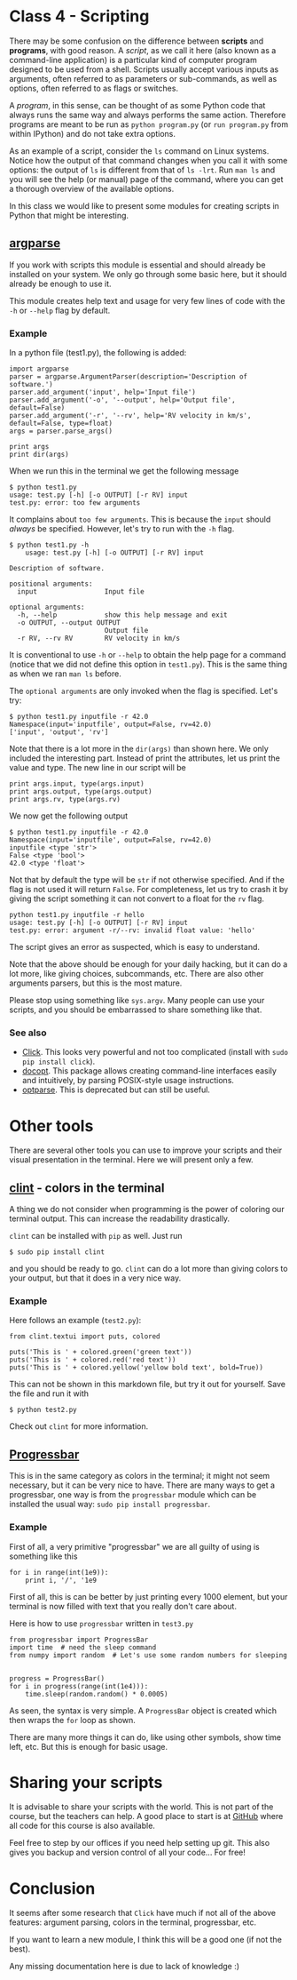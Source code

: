 Class 4 - Scripting
===================

There may be some confusion on the difference between **scripts** and
**programs**, with good reason. A *script*, as we call it here (also known as a command-line application) is a particular kind of computer program designed to be used from a shell. Scripts usually accept various inputs as arguments, often referred to as parameters or sub-commands, as well as options, often referred to as flags or switches.

A *program*, in this sense, can be thought of as some Python code that always runs the same way and always performs the same action. Therefore programs are meant to be run as `python program.py` (or `run program.py` from within IPython) and do not take extra options. 

As an example of a script, consider the `ls` command on Linux systems. Notice how the output of that command changes when you call it with some options: the output of `ls` is different from that of `ls -lrt`. Run `man ls` and you will see the help (or manual) page of the command, where you can get a thorough overview of the available options. 


In this class we would like to present some modules for creating scripts in Python that might be interesting.


## [argparse](https://docs.python.org/3/library/argparse.html)
If you work with scripts this module is essential and should already be
installed on your system. We only go through some basic here, but it should
already be enough to use it.

This module creates help text and usage for very few lines of code with the
`-h` or `--help` flag by default.

### Example

In a python file (test1.py), the following is added:

    import argparse
    parser = argparse.ArgumentParser(description='Description of software.')
    parser.add_argument('input', help='Input file')
    parser.add_argument('-o', '--output', help='Output file', default=False)
    parser.add_argument('-r', '--rv', help='RV velocity in km/s', default=False, type=float)
    args = parser.parse_args()

    print args
    print dir(args)

When we run this in the terminal we get the following message

    $ python test1.py
    usage: test.py [-h] [-o OUTPUT] [-r RV] input
    test.py: error: too few arguments

It complains about `too few arguments`. This is because the `input` should
_always_ be specified. However, let's try to run with the `-h` flag.

    $ python test1.py -h
        usage: test.py [-h] [-o OUTPUT] [-r RV] input

    Description of software.

    positional arguments:
      input                 Input file

    optional arguments:
      -h, --help            show this help message and exit
      -o OUTPUT, --output OUTPUT
                            Output file
      -r RV, --rv RV        RV velocity in km/s

It is conventional to use `-h` or `--help` to obtain the help page for a command (notice that we did not define this option in `test1.py`). This is the same thing as when we ran `man ls` before.

The `optional arguments` are only invoked when the flag is specified. Let's
try:

    $ python test1.py inputfile -r 42.0
    Namespace(input='inputfile', output=False, rv=42.0)
    ['input', 'output', 'rv']

Note that there is a lot more in the `dir(args)` than shown here. We only
included the interesting part. Instead of print the attributes, let us print
the value and type. The new line in our script will be

    print args.input, type(args.input)
    print args.output, type(args.output)
    print args.rv, type(args.rv)

We now get the following output

    $ python test1.py inputfile -r 42.0
    Namespace(input='inputfile', output=False, rv=42.0)
    inputfile <type 'str'>
    False <type 'bool'>
    42.0 <type 'float'>

Not that by default the type will be `str` if not otherwise specified. And if
the flag is not used it will return `False`. For completeness, let us try to
crash it by giving the script something it can not convert to a float for the
`rv` flag.

    python test1.py inputfile -r hello
    usage: test.py [-h] [-o OUTPUT] [-r RV] input
    test.py: error: argument -r/--rv: invalid float value: 'hello'

The script gives an error as suspected, which is easy to understand.

Note that the above should be enough for your daily hacking, but it can do a
lot more, like giving choices, subcommands, etc. There are also other arguments
parsers, but this is the most mature.

Please stop using something like `sys.argv`. Many people can use your scripts,
and you should be embarrassed to share something like that.


### See also

   * [Click](http://click.pocoo.org/3/). This looks very powerful and not too
   complicated (install with `sudo pip install click`).
   * [docopt](http://docopt.org/). This package allows creating command-line interfaces 
   easily and intuitively, by parsing POSIX-style usage instructions.
   * [optparse](https://docs.python.org/2/library/optparse.html). This is
   deprecated but can still be useful.


Other tools
===========

There are several other tools you can use to improve your scripts and their visual presentation in the terminal. Here we will present only a few.

## [clint](https://github.com/kennethreitz/clint) - colors in the terminal

A thing we do not consider when programming is the power of coloring our
terminal output. This can increase the readability drastically.

`clint` can be installed with `pip` as well. Just run

    $ sudo pip install clint

and you should be ready to go. `clint` can do a lot more than giving colors to
your output, but that it does in a very nice way.

### Example
Here follows an example (`test2.py`):

    from clint.textui import puts, colored

    puts('This is ' + colored.green('green text'))
    puts('This is ' + colored.red('red text'))
    puts('This is ' + colored.yellow('yellow bold text', bold=True))

This can not be shown in this markdown file, but try it out for yourself. Save
the file and run it with

    $ python test2.py

Check out `clint` for more information.


## [Progressbar](https://pypi.python.org/pypi/progressbar)
This is in the same category as colors in the terminal; it might not seem
necessary, but it can be very nice to have. There are many ways to get a
progressbar, one way is from the `progressbar` module which can be installed
the usual way: `sudo pip install progressbar`.

### Example
First of all, a very primitive "progressbar" we are all guilty of using is
something like this

    for i in range(int(1e9)):
        print i, '/', '1e9

First of all, this is can be better by just printing every 1000 element, but
your terminal is now filled with text that you really don't care about.

Here is how to use `progressbar` written in `test3.py`

    from progressbar import ProgressBar
    import time  # need the sleep command
    from numpy import random  # Let's use some random numbers for sleeping


    progress = ProgressBar()
    for i in progress(range(int(1e4))):
        time.sleep(random.random() * 0.0005)

As seen, the syntax is very simple. A `ProgressBar` object is created which
then wraps the `for` loop as shown.

There are many more things it can do, like using other symbols, show time left,
etc. But this is enough for basic usage.


Sharing your scripts
====================
It is advisable to share your scripts with the world. This is not part of the
course, but the teachers can help. A good place to start is at
[GitHub](http://github.com) where all code for this course is also available.

Feel free to step by our offices if you need help setting up git. This also
gives you backup and version control of all your code... For free!


Conclusion
==========

It seems after some research that `Click` have much if not all of the above
features: argument parsing, colors in the terminal, progressbar, etc.

If you want to learn a new module, I think this will be a good one (if not the
best).

Any missing documentation here is due to lack of knowledge :)






